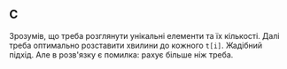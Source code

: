## C
Зрозумів, що треба розглянути унікальні елементи та їх кількості. Далі треба оптимально розставити хвилини до кожного `t[i]`. Жадібний підхід. Але в розв'язку є помилка: рахує більше ніж треба.
